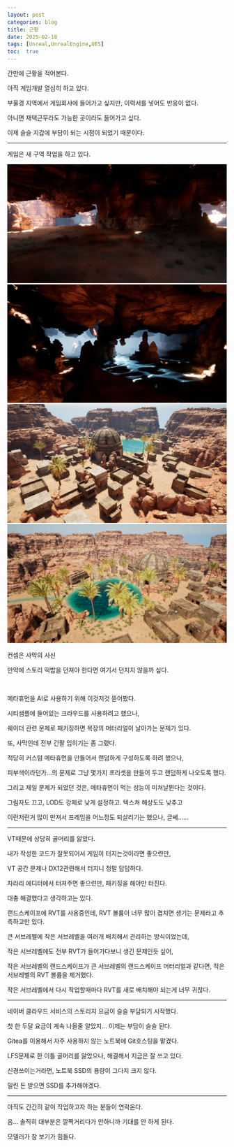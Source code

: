 ```yaml
---
layout: post
categories: blog
title: 근황
date: 2025-02-18
tags: [Unreal,UnrealEngine,UE5]
toc:  true
---
```


간만에 근황을 적어본다.

아직 게임개발 열심히 하고 있다.

부울경 지역에서 게임회사에 들어가고 싶지만, 이력서를 넣어도 반응이 없다.

아니면 재택근무라도 가능한 곳이라도 들어가고 싶다. 

이제 슬슬 지갑에 부담이 되는 시점이 되었기 때문이다.


----------------------

게임은 새 구역 작업을 하고 있다.

![ex_screenshot](/assets/images/unreal/myProject/25.02.19/1.jpg)   
![ex_screenshot](/assets/images/unreal/myProject/25.02.19/2.jpg)   
![ex_screenshot](/assets/images/unreal/myProject/25.02.19/3.jpg)   
![ex_screenshot](/assets/images/unreal/myProject/25.02.19/4.jpg)   

컨셉은 사막의 사신

만약에 스토리 떡밥을 던져야 한다면 여기서 던지지 않을까 싶다.

</br>

메타휴먼을 AI로 사용하기 위해 이것저것 뜯어봤다.

시티샘플에 들어있는 크라우드를 사용하려고 했으나, 

쉐이더 관련 문제로 패키징하면 복장의 머터리얼이 날아가는 문제가 있다.

또, 사막인데 전부 긴팔 입히기는 좀 그랬다.

적당히 커스텀 메타휴먼을 만들어서 랜덤하게 구성하도록 하려 했으나,

피부색이라던가...의 문제로 그냥 몇가지 프리셋을 만들어 두고 랜덤하게 나오도록 했다.

그리고 제일 문제가 되었던 것은, 메타휴먼이 먹는 성능이 미쳐날뛴다는 것이다.

그림자도 끄고, LOD도 강제로 낮게 설정하고. 텍스쳐 해상도도 낮추고

이런저런거 많이 만져서 프레임을 어느정도 되살리기는 했으나, 글쎄......

----------------

VT때문에 상당히 골머리를 앓았다.

내가 작성한 코드가 잘못되어서 게임이 터지는것이라면 좋으련만,

VT 공간 문제나 DX12관련해서 터지니 정말 답답하다.

차라리 에디터에서 터져주면 좋으련만, 패키징을 해야만 터진다.

대충 해결했다고 생각하고는 있다.

랜드스케이프에 RVT를 사용중인데, RVT 볼륨이 너무 많이 겹치면 생기는 문제라고 추측하고만 있다.

큰 서브레벨에 작은 서브레벨을 여러개 배치해서 관리하는 방식이었는데,

작은 서브레벨에도 전부 RVT가 들어가다보니 생긴 문제인듯 싶어,

작은 서브레벨의 랜드스케이프가 큰 서브레벨의 랜드스케이프 머터리얼과 같다면, 작은 서브레벨의 RVT 볼륨을 제거했다.

작은 서브레벨에서 다시 작업할때마다 RVT를 새로 배치해야 되는게 너무 귀찮다.

----------------

네이버 클라우드 서비스의 스토리지 요금이 슬슬 부담되기 시작했다.

첫 한 두달 요금이 계속 나올줄 알았지... 이제는 부담이 슬슬 된다.

Gitea를 이용해서 자주 사용하지 않는 노트북에 Git호스팅을 맡겼다.

LFS문제로 한 이틀 골머리를 앓았으나, 해결해서 지금은 잘 쓰고 있다.

신경쓰이는거라면, 노트북 SSD의 용량이 그다지 크지 않다.

밀린 돈 받으면 SSD를 추가해야겠다.

----------------

아직도 간간히 같이 작업하고자 하는 분들이 연락온다.

음... 솔직히 대부분은 깔짝거리다가 안하니까 기대를 안 하게 된다. 

모델러가 참 보기가 힘들다.
